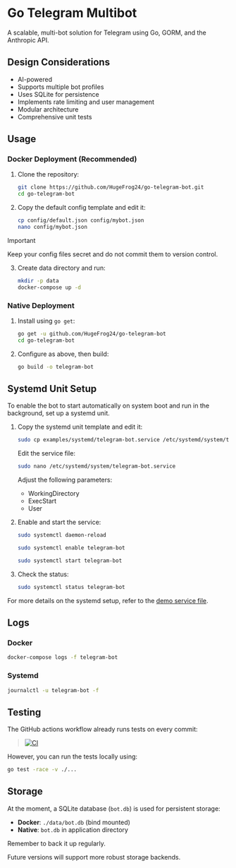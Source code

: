 # Go Telegram Multibot

A scalable, multi-bot solution for Telegram using Go, GORM, and the Anthropic API.

## Design Considerations
- AI-powered
- Supports multiple bot profiles
- Uses SQLite for persistence
- Implements rate limiting and user management
- Modular architecture
- Comprehensive unit tests

## Usage

### Docker Deployment (Recommended)

1. Clone the repository:
   ```bash
   git clone https://github.com/HugeFrog24/go-telegram-bot.git
   cd go-telegram-bot
   ```

2. Copy the default config template and edit it:
   ```bash
   cp config/default.json config/mybot.json
   nano config/mybot.json
   ```

> [!IMPORTANT]
> Keep your config files secret and do not commit them to version control.

3. Create data directory and run:
   ```bash
   mkdir -p data
   docker-compose up -d
   ```

### Native Deployment

1. Install using `go get`:
   ```bash
   go get -u github.com/HugeFrog24/go-telegram-bot
   cd go-telegram-bot
   ```

2. Configure as above, then build:
   ```bash
   go build -o telegram-bot
   ```

## Systemd Unit Setup

To enable the bot to start automatically on system boot and run in the background, set up a systemd unit.

1. Copy the systemd unit template and edit it:

   ```bash
   sudo cp examples/systemd/telegram-bot.service /etc/systemd/system/telegram-bot.service
   ```

   Edit the service file:
   ```bash
   sudo nano /etc/systemd/system/telegram-bot.service
   ```

   Adjust the following parameters:
   - WorkingDirectory
   - ExecStart
   - User

3. Enable and start the service:

   ```bash
   sudo systemctl daemon-reload
   ```

   ```bash
   sudo systemctl enable telegram-bot
   ```

   ```bash
   sudo systemctl start telegram-bot
   ```

4. Check the status:

   ```bash
   sudo systemctl status telegram-bot
   ```

For more details on the systemd setup, refer to the [demo service file](examples/systemd/telegram-bot.service).

## Logs

### Docker
```bash
docker-compose logs -f telegram-bot
```

### Systemd
```bash
journalctl -u telegram-bot -f
```

## Testing

The GitHub actions workflow already runs tests on every commit:

> [![CI](https://github.com/HugeFrog24/go-telegram-bot/actions/workflows/go-ci.yaml/badge.svg?branch=main)](https://github.com/HugeFrog24/go-telegram-bot/actions/workflows/go-ci.yaml)

However, you can run the tests locally using:
```bash
go test -race -v ./...
```

## Storage

At the moment, a SQLite database (`bot.db`) is used for persistent storage:
- **Docker**: `./data/bot.db` (bind mounted)
- **Native**: `bot.db` in application directory

Remember to back it up regularly.

Future versions will support more robust storage backends.

